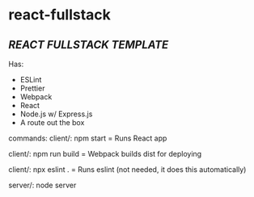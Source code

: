 # react-fullstack

## *REACT FULLSTACK TEMPLATE*

Has:
- ESLint
- Prettier
- Webpack
- React
- Node.js w/ Express.js
- A route out the box

commands:
client/: npm start = Runs React app

client/: npm run build = Webpack builds dist for deploying

client/: npx eslint . = Runs eslint (not needed, it does this automatically)

server/: node server
